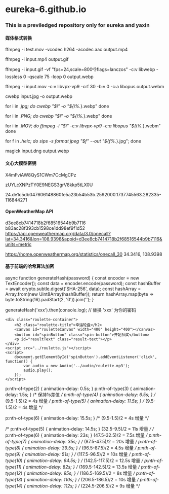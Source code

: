 # eureka-6.github.io
### This is a previledged repository only for eureka and yaxin

#### 媒体格式转换
ffmpeg -i test.mov -vcodec h264 -acodec aac output.mp4

ffmpeg -i input.mp4 output.gif

ffmpeg -i input.gif -vf "fps=24,scale=800:-1:flags=lanczos" -c:v libwebp -lossless 0 -qscale 75 -loop 0 output.webp

ffmpeg -i input.mov -c:v libvpx-vp9 -crf 30 -b:v 0 -c:a libopus output.webm

cwebp input.jpg -o output.webp

for i in *.jpg; do
    cwebp "$i" -o "${i%.*}.webp"
done

for i in *.PNG; do
    cwebp "$i" -o "${i%.*}.webp"
done

for i in *.MOV; do
    ffmpeg -i "$i" -c:v libvpx-vp9 -c:a libopus "${i%.*}.webm"
done

for f in *.heic; do sips -s format jpeg "$f" --out "${f%.*}.jpg"; done

magick input.dng output.webp

#### 文心大模型密钥
X4mFviAW8QyS1CWm7CcMgCPz

zUYLcXNPzTY0E9NEGS3grV8kkp5tLX0U

24.de1c5db047606148860fe5a23b54b53b.2592000.1737745563.282335-116844271

#### OpenWeatherMap API
d3ee8cb7414718b2f68516544b9b7116
b83ac28f393cb1598ce1dd98ef9f1d52
https://api.openweathermap.org/data/3.0/onecall?lat=34.3416&lon=108.9398&appid=d3ee8cb7414718b2f68516544b9b7116&units=metric

https://home.openweathermap.org/statistics/onecall_30
34.3416, 108.9398
#### 基于前端的哈希算法加密
async function generateHash(password) {
    const encoder = new TextEncoder();
    const data = encoder.encode(password);
    const hashBuffer = await crypto.subtle.digest('SHA-256', data);
    const hashArray = Array.from(new Uint8Array(hashBuffer));
    return hashArray.map(byte => byte.toString(16).padStart(2, '0')).join('');
}

generateHash('xxx').then(console.log); // 替换 'xxx' 为你的密码




    <div class="roulette-container">
        <h2 class="roulette-title">幸运轮盘</h2>
        <canvas id="rouletteCanvas" width="400" height="400"></canvas>
        <button id="spinButton" class="spin-button">开始抽奖</button>
        <p id="resultText" class="result-text"></p>
    </div>
    <script src="../roulette.js"></script>
    <script>
        document.getElementById('spinButton').addEventListener('click', function() {
            var audio = new Audio('../audio/roulette.mp3');
            audio.play();
        });
    </script>



p:nth-of-type(2) { animation-delay: 0.5s; }
p:nth-of-type(3) { animation-delay: 1.5s; } /* 保持1s差值 */
p:nth-of-type(4) { animation-delay: 6.5s; } /* (9.5-1.5)/2 = 4s 增量 */
p:nth-of-type(5) { animation-delay: 11.5s; } /* (9.5-1.5)/2 = 4s 增量 */

p:nth-of-type(6) { animation-delay: 15.5s; } /* (9.5-1.5)/2 = 4s 增量 */

/* p:nth-of-type(5) { animation-delay: 14.5s; } (32.5-9.5)/2 = 11s 增量 */
/* p:nth-of-type(6) { animation-delay: 23s; } (47.5-32.5)/2 = 7.5s 增量 */
p:nth-of-type(7) { animation-delay: 35s; } /* (87.5-47.5)/2 = 20s 增量 */
p:nth-of-type(8) { animation-delay: 39.5s; } /* (96.5-87.5)/2 = 4.5s 增量 */
p:nth-of-type(9) { animation-delay: 51s; } /* (117.5-96.5)/2 = 10s 增量 */
p:nth-of-type(10) { animation-delay: 64.5s; } /* (142.5-117.5)/2 = 12.5s 增量 */
p:nth-of-type(11) { animation-delay: 82s; } /* (169.5-142.5)/2 = 13.5s 增量 */
p:nth-of-type(12) { animation-delay: 95s; } /* (186.5-169.5)/2 = 8s 增量 */
p:nth-of-type(13) { animation-delay: 110s; } /* (206.5-186.5)/2 = 10s 增量 */
p:nth-of-type(14) { animation-delay: 112s; } /* (224.5-206.5)/2 = 9s 增量 */
